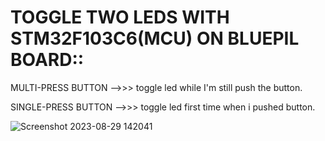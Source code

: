 # TOGGLE TWO LEDS WITH STM32F103C6(MCU) ON BLUEPIL BOARD::


MULTI-PRESS BUTTON -->>> toggle led while I'm still push the button.


SINGLE-PRESS BUTTON -->>> toggle led first time when i pushed button.


![Screenshot 2023-08-29 142041](https://github.com/mohamedayman130/Mastering-Embedded-System/assets/117905345/8c552a68-69cc-4c57-a3b5-a1322b8f6c23)
